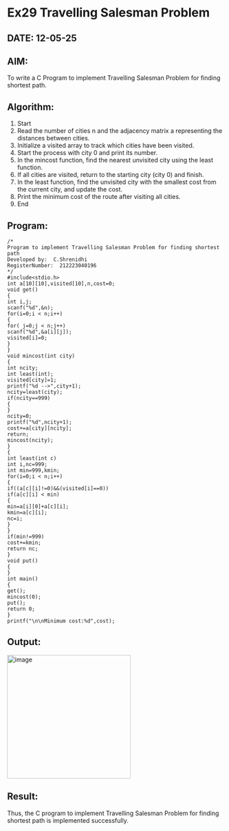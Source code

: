 # Ex29 Travelling Salesman Problem
## DATE: 12-05-25
## AIM:
To write a C Program to implement Travelling Salesman Problem for finding shortest path.
## Algorithm:
1. Start
2. Read the number of cities n and the adjacency matrix a representing the distances between cities.
3. Initialize a visited array to track which cities have been visited.
4. Start the process with city 0 and print its number.
5. In the mincost function, find the nearest unvisited city using the least function.
6. If all cities are visited, return to the starting city (city 0) and finish.
7. In the least function, find the unvisited city with the smallest cost from the current city, and update the cost.
8. Print the minimum cost of the route after visiting all cities.
9. End







## Program:
```
/*
Program to implement Travelling Salesman Problem for finding shortest path
Developed by:  C.Shrenidhi
RegisterNumber:  212223040196
*/
#include<stdio.h>
int a[10][10],visited[10],n,cost=0;
void get()
{
int i,j;
scanf("%d",&n);
for(i=0;i < n;i++)
{
for( j=0;j < n;j++)
scanf("%d",&a[i][j]);
visited[i]=0;
}
}
void mincost(int city)
{
int ncity;
int least(int);
visited[city]=1;
printf("%d -->",city+1);
ncity=least(city);
if(ncity==999)
{
}
ncity=0;
printf("%d",ncity+1);
cost+=a[city][ncity];
return;
mincost(ncity);
}
{
int least(int c)
int i,nc=999;
int min=999,kmin;
for(i=0;i < n;i++)
{
if((a[c][i]!=0)&&(visited[i]==0))
if(a[c][i] < min)
{
min=a[i][0]+a[c][i];
kmin=a[c][i];
nc=i;
}
}
if(min!=999)
cost+=kmin;
return nc;
}
void put()
{
}
int main()
{
get();
mincost(0);
put();
return 0;
}
printf("\n\nMinimum cost:%d",cost);
```

## Output:

<img width="287" alt="image" src="https://github.com/user-attachments/assets/5f9721bc-2c7c-4701-b252-125ec4486ee1" />




## Result:
Thus, the C program to implement Travelling Salesman Problem for finding shortest path is implemented successfully.
